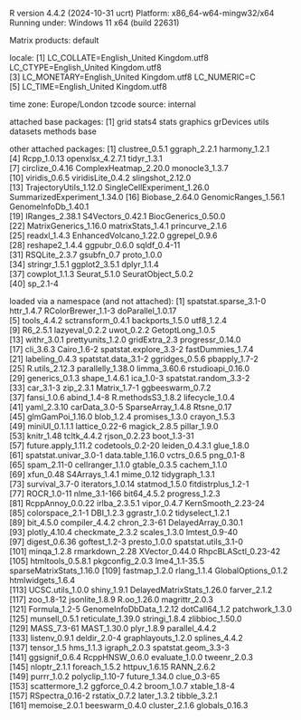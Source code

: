 R version 4.4.2 (2024-10-31 ucrt)
Platform: x86_64-w64-mingw32/x64
Running under: Windows 11 x64 (build 22631)

Matrix products: default


locale:
[1] LC_COLLATE=English_United Kingdom.utf8  LC_CTYPE=English_United Kingdom.utf8   
[3] LC_MONETARY=English_United Kingdom.utf8 LC_NUMERIC=C                           
[5] LC_TIME=English_United Kingdom.utf8    

time zone: Europe/London
tzcode source: internal

attached base packages:
[1] grid      stats4    stats     graphics  grDevices utils     datasets  methods   base     

other attached packages:
 [1] clustree_0.5.1              ggraph_2.2.1                harmony_1.2.1              
 [4] Rcpp_1.0.13                 openxlsx_4.2.7.1            tidyr_1.3.1                
 [7] circlize_0.4.16             ComplexHeatmap_2.20.0       monocle3_1.3.7             
[10] viridis_0.6.5               viridisLite_0.4.2           slingshot_2.12.0           
[13] TrajectoryUtils_1.12.0      SingleCellExperiment_1.26.0 SummarizedExperiment_1.34.0
[16] Biobase_2.64.0              GenomicRanges_1.56.1        GenomeInfoDb_1.40.1        
[19] IRanges_2.38.1              S4Vectors_0.42.1            BiocGenerics_0.50.0        
[22] MatrixGenerics_1.16.0       matrixStats_1.4.1           princurve_2.1.6            
[25] readxl_1.4.3                EnhancedVolcano_1.22.0      ggrepel_0.9.6              
[28] reshape2_1.4.4              ggpubr_0.6.0                sqldf_0.4-11               
[31] RSQLite_2.3.7               gsubfn_0.7                  proto_1.0.0                
[34] stringr_1.5.1               ggplot2_3.5.1               dplyr_1.1.4                
[37] cowplot_1.1.3               Seurat_5.1.0                SeuratObject_5.0.2         
[40] sp_2.1-4                   

loaded via a namespace (and not attached):
  [1] spatstat.sparse_3.1-0     httr_1.4.7                RColorBrewer_1.1-3        doParallel_1.0.17        
  [5] tools_4.4.2               sctransform_0.4.1         backports_1.5.0           utf8_1.2.4               
  [9] R6_2.5.1                  lazyeval_0.2.2            uwot_0.2.2                GetoptLong_1.0.5         
 [13] withr_3.0.1               prettyunits_1.2.0         gridExtra_2.3             progressr_0.14.0         
 [17] cli_3.6.3                 Cairo_1.6-2               spatstat.explore_3.3-2    fastDummies_1.7.4        
 [21] labeling_0.4.3            spatstat.data_3.1-2       ggridges_0.5.6            pbapply_1.7-2            
 [25] R.utils_2.12.3            parallelly_1.38.0         limma_3.60.6              rstudioapi_0.16.0        
 [29] generics_0.1.3            shape_1.4.6.1             ica_1.0-3                 spatstat.random_3.3-2    
 [33] car_3.1-3                 zip_2.3.1                 Matrix_1.7-1              ggbeeswarm_0.7.2         
 [37] fansi_1.0.6               abind_1.4-8               R.methodsS3_1.8.2         lifecycle_1.0.4          
 [41] yaml_2.3.10               carData_3.0-5             SparseArray_1.4.8         Rtsne_0.17               
 [45] glmGamPoi_1.16.0          blob_1.2.4                promises_1.3.0            crayon_1.5.3             
 [49] miniUI_0.1.1.1            lattice_0.22-6            magick_2.8.5              pillar_1.9.0             
 [53] knitr_1.48                tcltk_4.4.2               rjson_0.2.23              boot_1.3-31              
 [57] future.apply_1.11.2       codetools_0.2-20          leiden_0.4.3.1            glue_1.8.0               
 [61] spatstat.univar_3.0-1     data.table_1.16.0         vctrs_0.6.5               png_0.1-8                
 [65] spam_2.11-0               cellranger_1.1.0          gtable_0.3.5              cachem_1.1.0             
 [69] xfun_0.48                 S4Arrays_1.4.1            mime_0.12                 tidygraph_1.3.1          
 [73] survival_3.7-0            iterators_1.0.14          statmod_1.5.0             fitdistrplus_1.2-1       
 [77] ROCR_1.0-11               nlme_3.1-166              bit64_4.5.2               progress_1.2.3           
 [81] RcppAnnoy_0.0.22          irlba_2.3.5.1             vipor_0.4.7               KernSmooth_2.23-24       
 [85] colorspace_2.1-1          DBI_1.2.3                 ggrastr_1.0.2             tidyselect_1.2.1         
 [89] bit_4.5.0                 compiler_4.4.2            chron_2.3-61              DelayedArray_0.30.1      
 [93] plotly_4.10.4             checkmate_2.3.2           scales_1.3.0              lmtest_0.9-40            
 [97] digest_0.6.36             goftest_1.2-3             presto_1.0.0              spatstat.utils_3.1-0     
[101] minqa_1.2.8               rmarkdown_2.28            XVector_0.44.0            RhpcBLASctl_0.23-42      
[105] htmltools_0.5.8.1         pkgconfig_2.0.3           lme4_1.1-35.5             sparseMatrixStats_1.16.0 
[109] fastmap_1.2.0             rlang_1.1.4               GlobalOptions_0.1.2       htmlwidgets_1.6.4        
[113] UCSC.utils_1.0.0          shiny_1.9.1               DelayedMatrixStats_1.26.0 farver_2.1.2             
[117] zoo_1.8-12                jsonlite_1.8.9            R.oo_1.26.0               magrittr_2.0.3           
[121] Formula_1.2-5             GenomeInfoDbData_1.2.12   dotCall64_1.2             patchwork_1.3.0          
[125] munsell_0.5.1             reticulate_1.39.0         stringi_1.8.4             zlibbioc_1.50.0          
[129] MASS_7.3-61               MAST_1.30.0               plyr_1.8.9                parallel_4.4.2           
[133] listenv_0.9.1             deldir_2.0-4              graphlayouts_1.2.0        splines_4.4.2            
[137] tensor_1.5                hms_1.1.3                 igraph_2.0.3              spatstat.geom_3.3-3      
[141] ggsignif_0.6.4            RcppHNSW_0.6.0            evaluate_1.0.0            tweenr_2.0.3             
[145] nloptr_2.1.1              foreach_1.5.2             httpuv_1.6.15             RANN_2.6.2               
[149] purrr_1.0.2               polyclip_1.10-7           future_1.34.0             clue_0.3-65              
[153] scattermore_1.2           ggforce_0.4.2             broom_1.0.7               xtable_1.8-4             
[157] RSpectra_0.16-2           rstatix_0.7.2             later_1.3.2               tibble_3.2.1             
[161] memoise_2.0.1             beeswarm_0.4.0            cluster_2.1.6             globals_0.16.3 